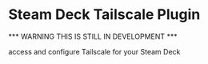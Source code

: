 # Steam Deck Tailscale Plugin

*** WARNING THIS IS STILL IN DEVELOPMENT ***

access and configure Tailscale for your Steam Deck

